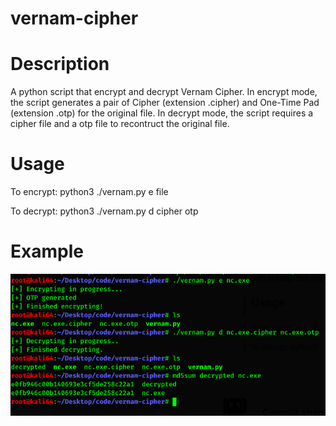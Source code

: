 <h1> vernam-cipher </h1>

# Description

A python script that encrypt and decrypt Vernam Cipher. In encrypt mode, the script  generates a pair of Cipher (extension .cipher) and One-Time Pad (extension .otp) for the original file. In decrypt mode, the script requires a cipher file and a otp file to recontruct the original file.

# Usage

To encrypt:
python3 ./vernam.py e file

To decrypt:
python3 ./vernam.py d cipher otp

# Example
![example](https://raw.githubusercontent.com/Anh-V-N/vernam-cipher/master/example.png)
